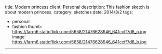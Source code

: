 title: Modern princess
client: Personal
description: This fashion sketch is about modern princess.
category: sketches
date: 2014/3/2
tags: 
- personal
- fashion
thumb: https://farm6.staticflickr.com/5658/21476628946_641ccff7d8_n.jpg
image: https://farm6.staticflickr.com/5658/21476628946_641ccff7d8_b.jpg
---
